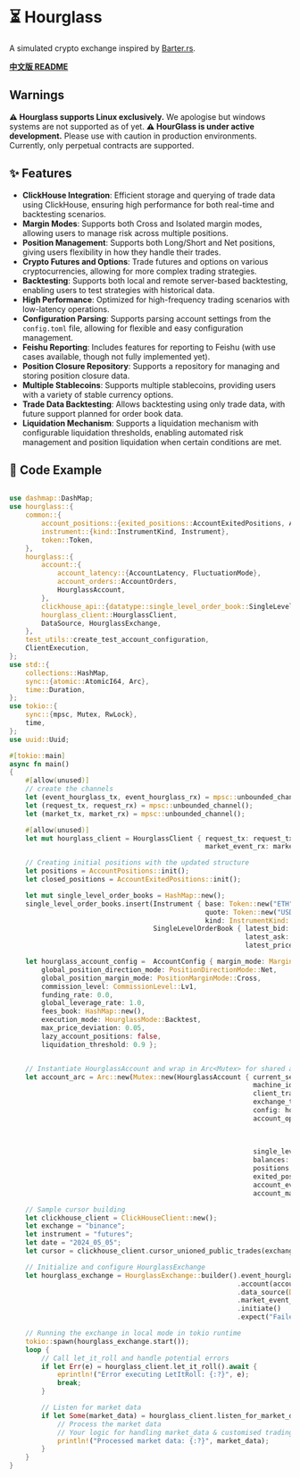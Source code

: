 # ⏳ Hourglass

A simulated crypto exchange inspired by [Barter.rs](https://github.com/barter-rs/barter-rs).

[**中文版 README**](https://github.com/arthur19q3/Hourglass/blob/master/README_CN.md)

## Warnings

**⚠️️️ Hourglass supports Linux exclusively.** We apologise but windows systems are not supported as of yet.
**⚠️ HourGlass is under active development.** Please use with caution in production environments. Currently, only perpetual contracts are supported.

## ✨ Features

- **ClickHouse Integration**: Efficient storage and querying of trade data using ClickHouse, ensuring high performance for both real-time and backtesting scenarios.
- **Margin Modes**: Supports both Cross and Isolated margin modes, allowing users to manage risk across multiple positions.
- **Position Management**: Supports both Long/Short and Net positions, giving users flexibility in how they handle their trades.
- **Crypto Futures and Options**: Trade futures and options on various cryptocurrencies, allowing for more complex trading strategies.
- **Backtesting**: Supports both local and remote server-based backtesting, enabling users to test strategies with historical data.
- **High Performance**: Optimized for high-frequency trading scenarios with low-latency operations.
- **Configuration Parsing**: Supports parsing account settings from the `config.toml` file, allowing for flexible and easy configuration management.
- **Feishu Reporting**: Includes features for reporting to Feishu (with use cases available, though not fully implemented yet).
- **Position Closure Repository**: Supports a repository for managing and storing position closure data.
- **Multiple Stablecoins**: Supports multiple stablecoins, providing users with a variety of stable currency options.
- **Trade Data Backtesting**: Allows backtesting using only trade data, with future support planned for order book data.
- **Liquidation Mechanism**: Supports a liquidation mechanism with configurable liquidation thresholds, enabling automated risk management and position liquidation when certain conditions are met.



## 📜 Code Example

```rust

use dashmap::DashMap;
use hourglass::{
    common::{
        account_positions::{exited_positions::AccountExitedPositions, AccountPositions},
        instrument::{kind::InstrumentKind, Instrument},
        token::Token,
    },
    hourglass::{
        account::{
            account_latency::{AccountLatency, FluctuationMode},
            account_orders::AccountOrders,
            HourglassAccount,
        },
        clickhouse_api::{datatype::single_level_order_book::SingleLevelOrderBook, queries_operations::ClickHouseClient},
        hourglass_client::HourglassClient,
        DataSource, HourglassExchange,
    },
    test_utils::create_test_account_configuration,
    ClientExecution,
};
use std::{
    collections::HashMap,
    sync::{atomic::AtomicI64, Arc},
    time::Duration,
};
use tokio::{
    sync::{mpsc, Mutex, RwLock},
    time,
};
use uuid::Uuid;

#[tokio::main]
async fn main()
{
    #[allow(unused)]
    // create the channels
    let (event_hourglass_tx, event_hourglass_rx) = mpsc::unbounded_channel();
    let (request_tx, request_rx) = mpsc::unbounded_channel();
    let (market_tx, market_rx) = mpsc::unbounded_channel();

    #[allow(unused)]
    let mut hourglass_client = HourglassClient { request_tx: request_tx.clone(),
                                                 market_event_rx: market_rx };

    // Creating initial positions with the updated structure
    let positions = AccountPositions::init();
    let closed_positions = AccountExitedPositions::init();

    let mut single_level_order_books = HashMap::new();
    single_level_order_books.insert(Instrument { base: Token::new("ETH".to_string()),
                                                 quote: Token::new("USDT".to_string()),
                                                 kind: InstrumentKind::Perpetual },
                                    SingleLevelOrderBook { latest_bid: 16305.0,
                                                           latest_ask: 16499.0,
                                                           latest_price: 0.0 });

    let hourglass_account_config =  AccountConfig { margin_mode: MarginMode::SingleCurrencyMargin,
        global_position_direction_mode: PositionDirectionMode::Net,
        global_position_margin_mode: PositionMarginMode::Cross,
        commission_level: CommissionLevel::Lv1,
        funding_rate: 0.0,
        global_leverage_rate: 1.0,
        fees_book: HashMap::new(),
        execution_mode: HourglassMode::Backtest,
        max_price_deviation: 0.05,
        lazy_account_positions: false,
        liquidation_threshold: 0.9 };


    // Instantiate HourglassAccount and wrap in Arc<Mutex> for shared access
    let account_arc = Arc::new(Mutex::new(HourglassAccount { current_session: Uuid::new_v4(),
                                                             machine_id: 0,
                                                             client_trade_counter: 0.into(),
                                                             exchange_timestamp: AtomicI64::new(1234567),
                                                             config: hourglass_account_config,
                                                             account_open_book: Arc::new(RwLock::new(AccountOrders::new(0, vec![], AccountLatency { fluctuation_mode: FluctuationMode::Sine,
                                                                                                                                                    maximum: 100,
                                                                                                                                                    minimum: 2,
                                                                                                                                                    current_value: 0 }).await)),
                                                             single_level_order_book: Arc::new(Mutex::new(single_level_order_books)),
                                                             balances: DashMap::new(),
                                                             positions,
                                                             exited_positions: closed_positions,
                                                             account_event_tx: event_hourglass_tx,
                                                             account_margin: Arc::new(Default::default()) }));

    // Sample cursor building
    let clickhouse_client = ClickHouseClient::new();
    let exchange = "binance";
    let instrument = "futures";
    let date = "2024_05_05";
    let cursor = clickhouse_client.cursor_unioned_public_trades(exchange, instrument, date).await.unwrap();

    // Initialize and configure HourglassExchange
    let hourglass_exchange = HourglassExchange::builder().event_hourglass_rx(request_rx)
                                                         .account(account_arc.clone())
                                                         .data_source(DataSource::Backtest(cursor))
                                                         .market_event_tx(market_tx)
                                                         .initiate()
                                                         .expect("Failed to build HourglassExchange");

    // Running the exchange in local mode in tokio runtime
    tokio::spawn(hourglass_exchange.start());
    loop {
        // Call let_it_roll and handle potential errors
        if let Err(e) = hourglass_client.let_it_roll().await {
            eprintln!("Error executing LetItRoll: {:?}", e);
            break;
        }

        // Listen for market data
        if let Some(market_data) = hourglass_client.listen_for_market_data().await {
            // Process the market data
            // Your logic for handling market_data & customised trading strategy goes here
            println!("Processed market data: {:?}", market_data);
        }
    }
}
